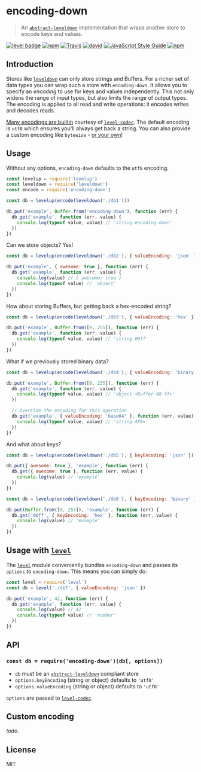 # encoding-down

> An [`abstract-leveldown`] implementation that wraps another store to encode keys and values.

[![level badge][level-badge]](https://github.com/level/awesome)
[![npm](https://img.shields.io/npm/v/encoding-down.svg)](https://www.npmjs.com/package/encoding-down)
[![Travis](https://travis-ci.org/Level/encoding-down.svg?branch=master)](https://travis-ci.org/Level/encoding-down)
[![david](https://david-dm.org/Level/encoding-down.svg)](https://david-dm.org/level/encoding-down)
[![JavaScript Style Guide](https://img.shields.io/badge/code_style-standard-brightgreen.svg)](https://standardjs.com)
[![npm](https://img.shields.io/npm/dm/encoding-down.svg)](https://www.npmjs.com/package/encoding-down)

## Introduction

Stores like [`leveldown`] can only store strings and Buffers. For a richer set of data types you can wrap such a store with `encoding-down`. It allows you to specify an *encoding* to use for keys and values independently. This not only widens the range of input types, but also limits the range of output types. The encoding is applied to all read and write operations: it encodes writes and decodes reads.

[Many encodings are builtin][builtin-encodings] courtesy of [`level-codec`]. The default encoding is `utf8` which ensures you'll always get back a string. You can also provide a custom encoding like `bytewise` - [or your own](#custom-encodings)!

## Usage

Without any options, `encoding-down` defaults to the `utf8` encoding.

```js
const levelup = require('levelup')
const leveldown = require('leveldown')
const encode = require('encoding-down')

const db = levelup(encode(leveldown('./db1')))

db.put('example', Buffer.from('encoding-down'), function (err) {
  db.get('example', function (err, value) {
    console.log(typeof value, value) // 'string encoding-down'
  })
})
```

Can we store objects? Yes!

```js
const db = levelup(encode(leveldown('./db2'), { valueEncoding: 'json' }))

db.put('example', { awesome: true }, function (err) {
  db.get('example', function (err, value) {
    console.log(value) // { awesome: true }
    console.log(typeof value) // 'object'
  })
})
```

How about storing Buffers, but getting back a hex-encoded string?

```js
const db = levelup(encode(leveldown('./db3'), { valueEncoding: 'hex' }))

db.put('example', Buffer.from([0, 255]), function (err) {
  db.get('example', function (err, value) {
    console.log(typeof value, value) // 'string 00ff'
  })
})
```

What if we previously stored binary data?

```js
const db = levelup(encode(leveldown('./db4'), { valueEncoding: 'binary' }))

db.put('example', Buffer.from([0, 255]), function (err) {
  db.get('example', function (err, value) {
    console.log(typeof value, value) // 'object <Buffer 00 ff>'
  })

  // Override the encoding for this operation
  db.get('example', { valueEncoding: 'base64' }, function (err, value) {
    console.log(typeof value, value) // 'string AP8='
  })
})
```

And what about keys?

```js
const db = levelup(encode(leveldown('./db5'), { keyEncoding: 'json' }))

db.put({ awesome: true }, 'example', function (err) {
  db.get({ awesome: true }, function (err, value) {
    console.log(value) // 'example'
  })
})
```

```js
const db = levelup(encode(leveldown('./db6'), { keyEncoding: 'binary' }))

db.put(Buffer.from([0, 255]), 'example', function (err) {
  db.get('00ff', { keyEncoding: 'hex' }, function (err, value) {
    console.log(value) // 'example'
  })
})
```

## Usage with [`level`]

The [`level`] module conveniently bundles `encoding-down` and passes its `options` to `encoding-down`. This means you can simply do:

```js
const level = require('level')
const db = level('./db7', { valueEncoding: 'json' })

db.put('example', 42, function (err) {
  db.get('example', function (err, value) {
    console.log(value) // 42
    console.log(typeof value) // 'number'
  })
})
```

## API

### `const db = require('encoding-down')(db[, options])`

* `db` must be an [`abstract-leveldown`] compliant store
* `options.keyEncoding` (string or object) defaults to `'utf8'`
* `options.valueEncoding` (string or object) defaults to `'utf8'`

`options` are passed to [`level-codec`](https://github.com/level/codec).

## Custom encoding

*todo*.

## License

MIT

[level-badge]: http://leveldb.org/img/badge.svg
[`abstract-leveldown`]: https://github.com/level/abstract-leveldown
[`leveldown`]: https://github.com/level/leveldown
[`level`]: https://github.com/level/level
[`level-codec`]: https://github.com/level/level-codec
[builtin-encodings]: https://github.com/level/level-codec#builtin-encodings
